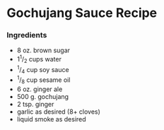 # Gochujang Sauce Recipe

### Ingredients
 
  * 8 oz. brown sugar
  * 1<sup>1</sup>/<sub>2</sub> cups water
  * <sup>1</sup>/<sub>4</sub> cup soy sauce
  * <sup>1</sup>/<sub>8</sub> cup sesame oil
  * 6 oz. ginger ale
  * 500 g. gochujang
  * 2 tsp. ginger
  * garlic as desired (8+ cloves)
  * liquid smoke as desired
